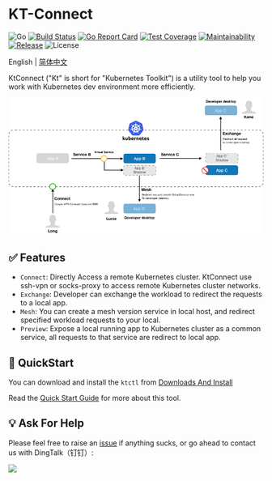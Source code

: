 KT-Connect
===========

![Go](https://github.com/alibaba/kt-connect/workflows/Go/badge.svg)
[![Build Status](https://travis-ci.org/alibaba/kt-connect.svg?branch=master)](https://travis-ci.org/alibaba/kt-connect)
[![Go Report Card](https://goreportcard.com/badge/github.com/alibaba/kt-connect)](https://goreportcard.com/report/github.com/alibaba/kt-connect)
[![Test Coverage](https://api.codeclimate.com/v1/badges/eb13b3946784bd7c67cc/test_coverage)](https://codeclimate.com/github/alibaba/kt-connect/test_coverage)
[![Maintainability](https://api.codeclimate.com/v1/badges/eb13b3946784bd7c67cc/maintainability)](https://codeclimate.com/github/alibaba/kt-connect/maintainability)
[![Release](https://img.shields.io/github/release/alibaba/kt-connect.svg?style=flat-square)](https://img.shields.io/github/release/alibaba/kt-connect.svg?style=flat-square)
![License](https://img.shields.io/github/license/alibaba/kt-connect.svg)

English | [简体中文](./README_CN.md)

KtConnect ("Kt" is short for "Kubernetes Toolkit") is a utility tool to help you work with Kubernetes dev environment more efficiently.

![Arch](./docs/media/arch.png)

## ✅ Features

* `Connect`: Directly Access a remote Kubernetes cluster. KtConnect use ssh-vpn or socks-proxy to access remote Kubernetes cluster networks.
* `Exchange`: Developer can exchange the workload to redirect the requests to a local app.
* `Mesh`: You can create a mesh version service in local host, and redirect specified workload requests to your local.
* `Preview`: Expose a local running app to Kubernetes cluster as a common service, all requests to that service are redirect to local app.

## 🚀 QuickStart

You can download and install the `ktctl` from [Downloads And Install](docs/en-us/guide/downloads.md)

Read the [Quick Start Guide](docs/en-us/guide/quickstart.md) for more about this tool.

## 💡 Ask For Help

Please feel free to raise an [issue](https://github.com/alibaba/kt-connect/issues) if anything sucks, or go ahead to contact us with DingTalk（钉钉）:

<img src="https://img.alicdn.com/imgextra/i4/O1CN01sTW3D61NzAFgUCNqz_!!6000000001640-0-tps-573-657.jpg" width="50%"></img>

